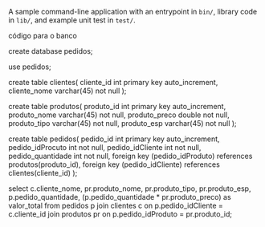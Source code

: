 A sample command-line application with an entrypoint in `bin/`, library code
in `lib/`, and example unit test in `test/`.

código para o banco

create database pedidos;

use pedidos;

create table clientes(
cliente_id int primary key auto_increment,
cliente_nome varchar(45) not null
);

create table produtos(
produto_id int primary key auto_increment,
produto_nome varchar(45) not null,
produto_preco double not null,
produto_tipo varchar(45) not null,
produto_esp varchar(45) not null
);


create table pedidos(
pedido_id int primary key auto_increment,
pedido_idProcuto int not null,
pedido_idCliente int not null,
pedido_quantidade int not null,
foreign key (pedido_idProduto) references produtos(produto_id),
foreign key (pedido_idCliente) references clientes(cliente_id)
);


select
c.cliente_nome, 
pr.produto_nome, 
pr.produto_tipo, 
pr.produto_esp, 
p.pedido_quantidade, 
(p.pedido_quantidade * pr.produto_preco) as valor_total
from pedidos p
join clientes c on p.pedido_idCliente = c.cliente_id
join produtos pr on p.pedido_idProduto = pr.produto_id;


